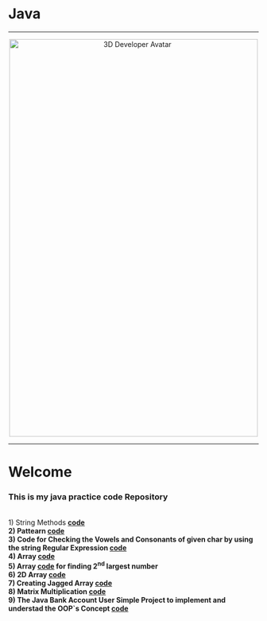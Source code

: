 # Java
<hr>

<p align="center">
  <img src="https://sdmntpritalynorth.oaiusercontent.com/files/00000000-40a0-6246-b9c2-bbb3dbaf35ec/raw?se=2025-07-06T05%3A10%3A06Z&sp=r&sv=2024-08-04&sr=b&scid=6e33e4cf-46bb-5fa9-9741-933706e89bab&skoid=5c72dd08-68ae-4091-b4e1-40ccec0693ae&sktid=a48cca56-e6da-484e-a814-9c849652bcb3&skt=2025-07-05T12%3A09%3A25Z&ske=2025-07-06T12%3A09%3A25Z&sks=b&skv=2024-08-04&sig=h6jkQGjf8fp9yvJ5/6kjKnJt1EO02eiZTHCgcJG9Eds%3D" width="500" height="800" alt="3D Developer Avatar" />
</p>
<hr>
<h1>Welcome</h1>
<h3>This is my java practice code  Repository</h3> <br>
  1) String Methods <a href="https://github.com/sudarshan-hash/Java/blob/main/string.java"><b style="colour: blue">code<b></a> <br>
  2) Pattearn  <a href="https://github.com/sudarshan-hash/Java/blob/main/pattearn.java"><b style="colour: blue">code<b></a> <br>
  3) Code for Checking the Vowels and Consonants of given char by using the string Regular Expression <a href="https://github.com/sudarshan-hash/Java/blob/main/vowelsCheck.java"target="_main"><b style="colour: blue">code<b></a> <br>
  4) Array  <a href="https://github.com/sudarshan-hash/Java/blob/main/Array.java"><b style="colour: blue">code<b></a> <br>
  5) Array <a href="https://github.com/sudarshan-hash/Java/blob/main/Array.java"><b style="colour: blue">code<b></a> for finding 2<sup>nd</sup> largest number <br>
  6) 2D Array  <a href="https://github.com/sudarshan-hash/Java/blob/main/Array2D.java"><b style="colour: blue">code<b></a> <br>
  7) Creating Jagged Array <a href="https://github.com/sudarshan-hash/Java/blob/main/Array2D.java"><b style="colour: blue">code<b></a>  <br>
  8) Matrix Multiplication <a href="https://github.com/sudarshan-hash/Java/blob/main/Array2D.java"><b style="colour: blue">code<b></a>  <br>
  9) The Java Bank Account User Simple Project to implement and understad the OOP`s Concept <a href="https://github.com/sudarshan-hash/Java/tree/main/Java%20Project"><b style="colour: blue">code<b></a>  <br>
  
